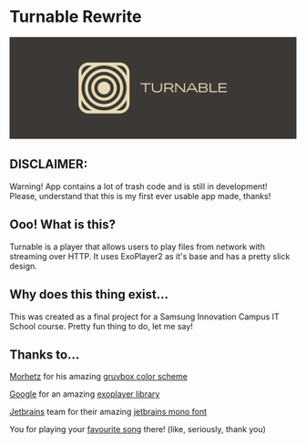 # Turnable Rewrite
![Screenshot](изображение.png)
## DISCLAIMER:
Warning! App contains a lot of trash code and is still in development!
Please, understand that this is my first ever usable app made, thanks!
## Ooo! What is this?
Turnable is a player that allows users to play files from network with streaming over HTTP. It uses ExoPlayer2 as it's base and has a pretty slick design.
## Why does this thing exist...
This was created as a final project for a Samsung Innovation Campus IT School course. Pretty fun thing to do, let me say!
## Thanks to...
[Morhetz](https://github.com/morhetz) for his amazing [gruvbox color scheme](https://github.com/morhetz/gruvbox)

[Google](https://github.com/google) for an amazing [exoplayer library](https://github.com/google/ExoPlayer)

[Jetbrains](https://github.com/JetBrains) team for their amazing [jetbrains mono font](https://github.com/JetBrains/JetBrainsMono)

You for playing your [favourite song](https://youtu.be/dQw4w9WgXcQ) there! (like, seriously, thank you)
